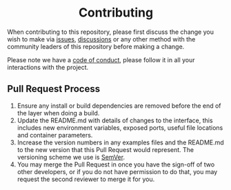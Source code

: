 <h1 align="center">Contributing</h1>

When contributing to this repository, please first discuss the change you wish to make via 
[issues](https://github.com/TheLegenDev/Nub-Bot/issues), [discussions](https://github.com/TheLegenDev/Nub-Bot/discussions)
or any other method with the community leaders of this repository before making a change.

Please note we have a [code of conduct](https://github.com/TheLegenDev/Nub-Bot/blob/main/CODE_OF_CONDUCT.md), 
please follow it in all your interactions with the project.

## Pull Request Process

1. Ensure any install or build dependencies are removed before the end of the layer when doing a
   build.
2. Update the README.md with details of changes to the interface, this includes new environment
   variables, exposed ports, useful file locations and container parameters.
3. Increase the version numbers in any examples files and the README.md to the new version that this
   Pull Request would represent. The versioning scheme we use is [SemVer](http://semver.org/).
4. You may merge the Pull Request in once you have the sign-off of two other developers, or if you
   do not have permission to do that, you may request the second reviewer to merge it for you.
